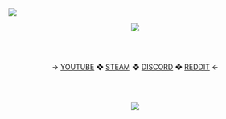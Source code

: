 <img src="https://komarev.com/ghpvc/?username=GrimScythe2001&color=258008">
<p align = "center">
<img src="https://scontent.fktm1-2.fna.fbcdn.net/v/t1.6435-9/s960x960/72231931_2493182024101483_5148276692401258496_n.jpg?_nc_cat=107&ccb=1-5&_nc_sid=e3f864&_nc_ohc=XtBjQ5Tb1n4AX-uxJMU&tn=yh3gNhcbayUD1KQi&_nc_ht=scontent.fktm1-2.fna&oh=e422b771b85a9cdb5c40554bbab3569a&oe=61806659">
</p>
<br>
<br>
<p align = "center">
→ <a href="https://www.youtube.com/channel/UCLSnc2il5CPMHpe26rIuEPg">YOUTUBE</a> ❖ <a href="https://steamcommunity.com/id/GrimScythe2001">STEAM</a> ❖ <a href="https://discord.gg/v6WxeRzGsv">DISCORD</a> ❖ <a href="https://www.reddit.com/user/GrimScythe2058"> REDDIT</a> ←
</p>
<br>
<br>
<p align = "center">
<img src="https://github-readme-stats.vercel.app/api?username=grimscythe2001&show_icons=true&theme=dark">
</p>
